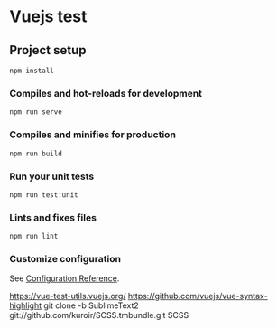 # Vuejs test

## Project setup
```
npm install
```

### Compiles and hot-reloads for development
```
npm run serve
```

### Compiles and minifies for production
```
npm run build
```

### Run your unit tests
```
npm run test:unit
```

### Lints and fixes files
```
npm run lint
```

### Customize configuration
See [Configuration Reference](https://cli.vuejs.org/config/).


https://vue-test-utils.vuejs.org/
https://github.com/vuejs/vue-syntax-highlight
git clone -b SublimeText2 git://github.com/kuroir/SCSS.tmbundle.git SCSS
